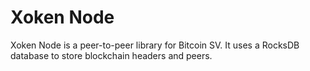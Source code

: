 # Xoken Node

Xoken Node is a peer-to-peer library for Bitcoin SV. It uses a RocksDB database to store blockchain headers and peers.
